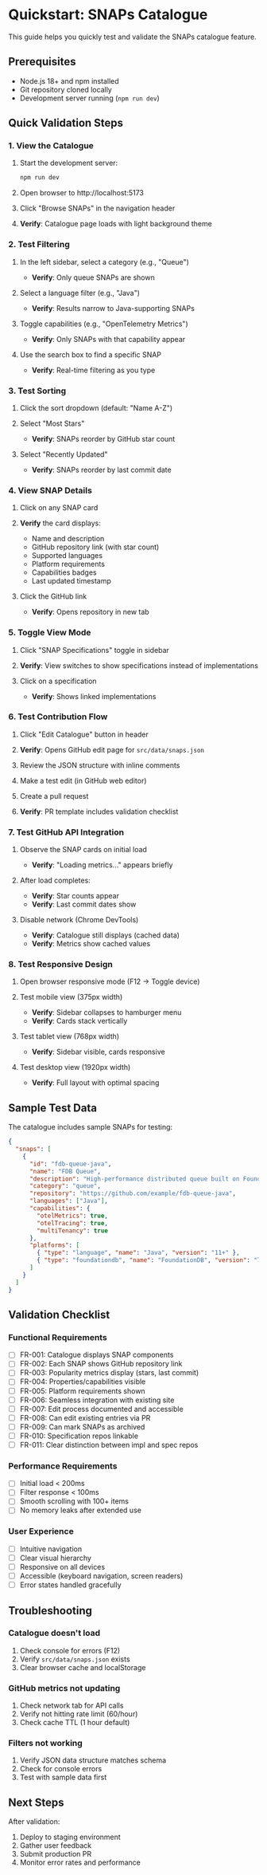# Quickstart: SNAPs Catalogue

This guide helps you quickly test and validate the SNAPs catalogue feature.

## Prerequisites

- Node.js 18+ and npm installed
- Git repository cloned locally
- Development server running (`npm run dev`)

## Quick Validation Steps

### 1. View the Catalogue

1. Start the development server:
   ```bash
   npm run dev
   ```

2. Open browser to http://localhost:5173

3. Click "Browse SNAPs" in the navigation header

4. **Verify**: Catalogue page loads with light background theme

### 2. Test Filtering

1. In the left sidebar, select a category (e.g., "Queue")
   - **Verify**: Only queue SNAPs are shown

2. Select a language filter (e.g., "Java")
   - **Verify**: Results narrow to Java-supporting SNAPs

3. Toggle capabilities (e.g., "OpenTelemetry Metrics")
   - **Verify**: Only SNAPs with that capability appear

4. Use the search box to find a specific SNAP
   - **Verify**: Real-time filtering as you type

### 3. Test Sorting

1. Click the sort dropdown (default: "Name A-Z")

2. Select "Most Stars"
   - **Verify**: SNAPs reorder by GitHub star count

3. Select "Recently Updated"
   - **Verify**: SNAPs reorder by last commit date

### 4. View SNAP Details

1. Click on any SNAP card

2. **Verify** the card displays:
   - Name and description
   - GitHub repository link (with star count)
   - Supported languages
   - Platform requirements
   - Capabilities badges
   - Last updated timestamp

3. Click the GitHub link
   - **Verify**: Opens repository in new tab

### 5. Toggle View Mode

1. Click "SNAP Specifications" toggle in sidebar

2. **Verify**: View switches to show specifications instead of implementations

3. Click on a specification
   - **Verify**: Shows linked implementations

### 6. Test Contribution Flow

1. Click "Edit Catalogue" button in header

2. **Verify**: Opens GitHub edit page for `src/data/snaps.json`

3. Review the JSON structure with inline comments

4. Make a test edit (in GitHub web editor)

5. Create a pull request

6. **Verify**: PR template includes validation checklist

### 7. Test GitHub API Integration

1. Observe the SNAP cards on initial load
   - **Verify**: "Loading metrics..." appears briefly

2. After load completes:
   - **Verify**: Star counts appear
   - **Verify**: Last commit dates show

3. Disable network (Chrome DevTools)
   - **Verify**: Catalogue still displays (cached data)
   - **Verify**: Metrics show cached values

### 8. Test Responsive Design

1. Open browser responsive mode (F12 → Toggle device)

2. Test mobile view (375px width)
   - **Verify**: Sidebar collapses to hamburger menu
   - **Verify**: Cards stack vertically

3. Test tablet view (768px width)
   - **Verify**: Sidebar visible, cards responsive

4. Test desktop view (1920px width)
   - **Verify**: Full layout with optimal spacing

## Sample Test Data

The catalogue includes sample SNAPs for testing:

```json
{
  "snaps": [
    {
      "id": "fdb-queue-java",
      "name": "FDB Queue",
      "description": "High-performance distributed queue built on FoundationDB",
      "category": "queue",
      "repository": "https://github.com/example/fdb-queue-java",
      "languages": ["Java"],
      "capabilities": {
        "otelMetrics": true,
        "otelTracing": true,
        "multiTenancy": true
      },
      "platforms": [
        { "type": "language", "name": "Java", "version": "11+" },
        { "type": "foundationdb", "name": "FoundationDB", "version": "7.1+" }
      ]
    }
  ]
}
```

## Validation Checklist

### Functional Requirements
- [ ] FR-001: Catalogue displays SNAP components
- [ ] FR-002: Each SNAP shows GitHub repository link
- [ ] FR-003: Popularity metrics display (stars, last commit)
- [ ] FR-004: Properties/capabilities visible
- [ ] FR-005: Platform requirements shown
- [ ] FR-006: Seamless integration with existing site
- [ ] FR-007: Edit process documented and accessible
- [ ] FR-008: Can edit existing entries via PR
- [ ] FR-009: Can mark SNAPs as archived
- [ ] FR-010: Specification repos linkable
- [ ] FR-011: Clear distinction between impl and spec repos

### Performance Requirements
- [ ] Initial load < 200ms
- [ ] Filter response < 100ms
- [ ] Smooth scrolling with 100+ items
- [ ] No memory leaks after extended use

### User Experience
- [ ] Intuitive navigation
- [ ] Clear visual hierarchy
- [ ] Responsive on all devices
- [ ] Accessible (keyboard navigation, screen readers)
- [ ] Error states handled gracefully

## Troubleshooting

### Catalogue doesn't load
1. Check console for errors (F12)
2. Verify `src/data/snaps.json` exists
3. Clear browser cache and localStorage

### GitHub metrics not updating
1. Check network tab for API calls
2. Verify not hitting rate limit (60/hour)
3. Check cache TTL (1 hour default)

### Filters not working
1. Verify JSON data structure matches schema
2. Check for console errors
3. Test with sample data first

## Next Steps

After validation:
1. Deploy to staging environment
2. Gather user feedback
3. Submit production PR
4. Monitor error rates and performance